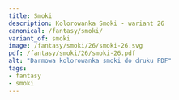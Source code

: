 ```yaml
---
title: Smoki
description: Kolorowanka Smoki - wariant 26
canonical: /fantasy/smoki/
variant_of: smoki
image: /fantasy/smoki/26/smoki-26.svg
pdf: /fantasy/smoki/26/smoki-26.pdf
alt: "Darmowa kolorowanka smoki do druku PDF"
tags:
- fantasy
- smoki
---
```

